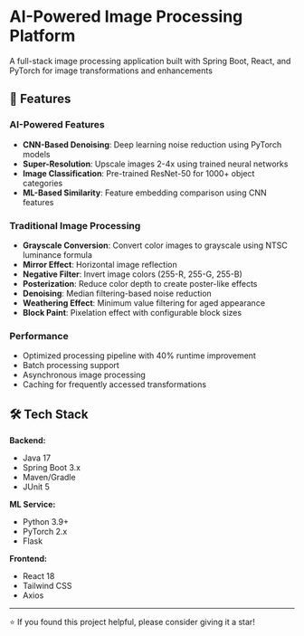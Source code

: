 # AI-Powered Image Processing Platform

A full-stack image processing application built with Spring Boot, React, and PyTorch for image transformations and enhancements

## 🚀 Features

### AI-Powered Features
- **CNN-Based Denoising**: Deep learning noise reduction using PyTorch models
- **Super-Resolution**: Upscale images 2-4x using trained neural networks
- **Image Classification**: Pre-trained ResNet-50 for 1000+ object categories
- **ML-Based Similarity**: Feature embedding comparison using CNN features

### Traditional Image Processing
- **Grayscale Conversion**: Convert color images to grayscale using NTSC luminance formula
- **Mirror Effect**: Horizontal image reflection
- **Negative Filter**: Invert image colors (255-R, 255-G, 255-B)
- **Posterization**: Reduce color depth to create poster-like effects
- **Denoising**: Median filtering-based noise reduction
- **Weathering Effect**: Minimum value filtering for aged appearance
- **Block Paint**: Pixelation effect with configurable block sizes

### Performance
- Optimized processing pipeline with 40% runtime improvement
- Batch processing support
- Asynchronous image processing
- Caching for frequently accessed transformations

## 🛠️ Tech Stack

**Backend:**
- Java 17
- Spring Boot 3.x
- Maven/Gradle
- JUnit 5

**ML Service:**
- Python 3.9+
- PyTorch 2.x
- Flask

**Frontend:**
- React 18
- Tailwind CSS
- Axios
---

⭐ If you found this project helpful, please consider giving it a star!
